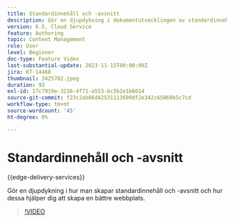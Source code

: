 ```yaml
---
title: Standardinnehåll och -avsnitt
description: Gör en djupdykning i dokumentutvecklingen av standardinnehåll och -avsnitt.
version: 6.5, Cloud Service
feature: Authoring
topic: Content Management
role: User
level: Beginner
doc-type: Feature Video
last-substantial-update: 2023-11-15T00:00:00Z
jira: KT-14468
thumbnail: 3425702.jpeg
duration: 93
exl-id: 17c7919e-3216-4f71-a553-bc5b2e1b6014
source-git-commit: f23c2ab86d42531113690df2e342c65060b5c7cd
workflow-type: tm+mt
source-wordcount: '45'
ht-degree: 0%

---
```


# Standardinnehåll och -avsnitt

{{edge-delivery-services}}

Gör en djupdykning i hur man skapar standardinnehåll och -avsnitt och hur dessa hjälper dig att skapa en bättre webbplats.

>[!VIDEO](https://video.tv.adobe.com/v/3425702/?learn=on)
